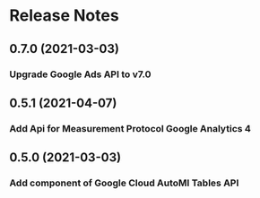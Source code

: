 Release Notes
===

0.7.0 (2021-03-03)
---
### Upgrade Google Ads API to v7.0

0.5.1 (2021-04-07)
---
### Add Api for Measurement Protocol Google Analytics 4

0.5.0 (2021-03-03)
---
### Add component of Google Cloud AutoMl Tables API


